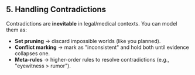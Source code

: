 ## 5\. Handling Contradictions

Contradictions are **inevitable** in legal/medical contexts. You can model them as:

- **Set pruning** → discard impossible worlds (like you planned).
- **Conflict marking** → mark as "inconsistent" and hold both until evidence collapses one.
- **Meta-rules** → higher-order rules to resolve contradictions (e.g., "eyewitness > rumor").